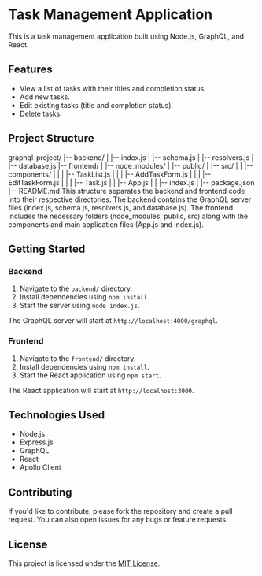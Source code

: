 # Task Management Application

This is a task management application built using Node.js, GraphQL, and React.

## Features

- View a list of tasks with their titles and completion status.
- Add new tasks.
- Edit existing tasks (title and completion status).
- Delete tasks.

## Project Structure

graphql-project/
|-- backend/
|   |-- index.js
|   |-- schema.js
|   |-- resolvers.js
|   |-- database.js
|-- frontend/
|   |-- node_modules/
|   |-- public/
|   |-- src/
|   |   |-- components/
|   |   |   |-- TaskList.js
|   |   |   |-- AddTaskForm.js
|   |   |   |-- EditTaskForm.js
|   |   |   |-- Task.js
|   |   |-- App.js
|   |   |-- index.js
|   |-- package.json
|-- README.md
This structure separates the backend and frontend code into their respective directories. The backend contains the GraphQL server files (index.js, schema.js, resolvers.js, and database.js). The frontend includes the necessary folders (node_modules, public, src) along with the components and main application files (App.js and index.js).



## Getting Started

### Backend

1. Navigate to the `backend/` directory.
2. Install dependencies using `npm install`.
3. Start the server using `node index.js`.

The GraphQL server will start at `http://localhost:4000/graphql`.

### Frontend

1. Navigate to the `frontend/` directory.
2. Install dependencies using `npm install`.
3. Start the React application using `npm start`.

The React application will start at `http://localhost:3000`.

## Technologies Used

- Node.js
- Express.js
- GraphQL
- React
- Apollo Client

## Contributing

If you'd like to contribute, please fork the repository and create a pull request. You can also open issues for any bugs or feature requests.

## License

This project is licensed under the [MIT License](LICENSE).

